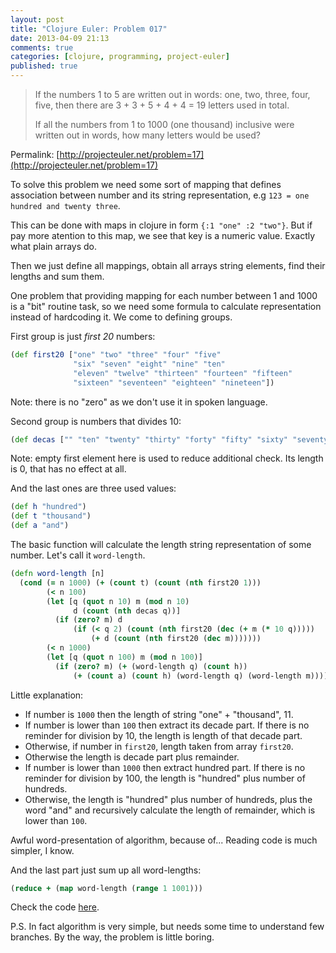 ```yaml
---
layout: post
title: "Clojure Euler: Problem 017"
date: 2013-04-09 21:13
comments: true
categories: [clojure, programming, project-euler]
published: true
---
```


> If the numbers 1 to 5 are written out in words: one, two, three, four, five,
> then there are 3 + 3 + 5 + 4 + 4 = 19 letters used in total.
>
> If all the numbers from 1 to 1000 (one thousand) inclusive were written out in words, how many letters would be used?

Permalink: [http://projecteuler.net/problem=17](http://projecteuler.net/problem=17)

<!-- more -->

To solve this problem we need some sort of mapping that defines association
between number and its string representation, e.g `123 = one hundred and twenty three`.

This can be done with maps in clojure in form `{:1 "one" :2 "two"}`.
But if pay more atention to this map, we see that key is a numeric value.
Exactly what plain arrays do.

Then we just define all mappings, obtain all arrays string elements, find their lengths and sum them.

One problem that providing mapping for each number between 1 and 1000 is a "bit" routine task, so we
need some formula to calculate representation instead of hardcoding it. We come to defining groups.

First group is just *first 20* numbers:

``` clojure
(def first20 ["one" "two" "three" "four" "five"
              "six" "seven" "eight" "nine" "ten"
              "eleven" "twelve" "thirteen" "fourteen" "fifteen"
              "sixteen" "seventeen" "eighteen" "nineteen"])
```

Note: there is no "zero" as we don't use it in spoken language.

Second group is numbers that divides 10:

``` clojure
(def decas ["" "ten" "twenty" "thirty" "forty" "fifty" "sixty" "seventy" "eighty" "ninety"])
```

Note: empty first element here is used to reduce additional check. Its length is 0, that has no effect at all.

And the last ones are three used values:

``` clojure
(def h "hundred")
(def t "thousand")
(def a "and")
```

The basic function will calculate the length string representation of some number.
Let's call it `word-length`.

``` clojure
(defn word-length [n]
  (cond (= n 1000) (+ (count t) (count (nth first20 1)))
        (< n 100)
        (let [q (quot n 10) m (mod n 10)
              d (count (nth decas q))]
          (if (zero? m) d
              (if (< q 2) (count (nth first20 (dec (+ m (* 10 q)))))
                  (+ d (count (nth first20 (dec m)))))))
        (< n 1000)
        (let [q (quot n 100) m (mod n 100)]
          (if (zero? m) (+ (word-length q) (count h))
              (+ (count a) (count h) (word-length q) (word-length m))))))
```

Little explanation:

* If number is `1000` then the length of string "one" + "thousand", 11.
* If number is lower than `100` then extract its decade part. If there is no
reminder for division by 10, the length is length of that decade part.
* Otherwise, if number in `first20`, length taken from array `first20`.
* Otherwise the length is decade part plus remainder.
* If number is lower than `1000` then extract hundred part. If there is no
reminder for division by 100, the length is "hundred" plus number of hundreds.
* Otherwise, the length is "hundred" plus number of hundreds, plus the word "and" and
recursively calculate the length of remainder, which is lower than `100`.

Awful word-presentation of algorithm, because of... Reading code is much simpler, I know.

And the last part just sum up all word-lengths:

``` clojure
(reduce + (map word-length (range 1 1001)))
```

Check the code [here](https://github.com/mishadoff/project-euler/blob/master/src/project_euler/problem017.clj).

P.S. In fact algorithm is very simple, but needs some time to understand few branches.
By the way, the problem is little boring.
